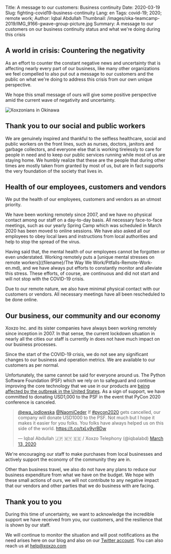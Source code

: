 Title: A message to our customers: Business continuity
Date: 2020-03-19
Slug: fighting-covid19-business-continuity
Lang: en
Tags: covid-19; 2020; remote work;
Author: Iqbal Abdullah 
Thumbnail: /images/oka-teamcamp-2019/IMG_9166-gwave-group-picture.jpg
Summary: A message to our customers on our business continuity status and what we're doing during this crisis

## A world in crisis: Countering the negativity

As an effort to counter the constant negative news and uncertainty that is
affecting nearly every part of our business, like many other organizations we
feel compelled to also put out a message to our customers and the public on what
we're doing to address this crisis from our own unique perspective. 

We hope this small message of ours will give some positive perspective amid the current
wave of negativity and uncertainty.

![Xoxzonians in Okinawa](/images/oka-teamcamp-2019/IMG_9071-syuri-jo.jpg)

## Thank you to our social and public workers

We are genuinely inspired and thankful to the selfless healthcare, social and public workers
on the front lines, such as nurses, doctors, janitors and garbage collectors, and everyone else 
that is working tirelessly to care for people in need and to keep our public services running
while most of us are staying home. 
We humbly realize that these are the people that during other times are mostly taken from granted
by most of us, but are in fact supports the very foundation of the society that lives in.

## Health of our employees, customers and vendors

We put the health of our employees, customers and vendors as an utmost priority.

We have been working remotely since 2007, and we have no physical contact among
our staff on a day-to-day basis. All necessary face-to-face meetings, such as our yearly
Spring Camp which was scheduled in March 2020 has been moved to online sessions.
We have also asked all our employees to obey local laws and instructions from local authorities
and help to stop the spread of the virus.

Having said that, the mental health of our employees cannot be forgotten or even
understated. Working remotely puts a [unique mental stresses on remote workers]({filename}/The Way We Work/Pitfalls-Remote-Work-en.md),
and we have always put efforts to constantly monitor and alleviate this stress.
These efforts, of course, are continuous and did not start and will not stop with the COVID-19 crisis.

Due to our remote nature, we also have minimal physical contact with our
customers or vendors. All necessary meetings have all been rescheduled to be
done online.

## Our business, our community and our economy

Xoxzo Inc. and its sister companies have always been working remotely since
inception in 2007. In that sense, the current lockdown situation in nearly all the
cities our staff is currently in does not have much impact on our business
processes.

Since the start of the COVID-19 crisis, we do not see any significant changes to
our business and operation metrics. We are available to our customers as per
normal.

Unfortunately, the same cannot be said for everyone around us. The Python
Software Foundation (PSF) which we rely on to safeguard and continue improving
the core technology that we use in our products are [being affected by the
outbreak in the United States](https://pycon.blogspot.com/2020/03/march-12-update-on-covid-19.html).
As a sign of support, we have committed to donating USD1,000 to the PSF in the
event that PyCon 2020 conference is canceled.

<blockquote class="twitter-tweet"><p lang="en" dir="ltr"><a href="https://twitter.com/ewa_jodlowska?ref_src=twsrc%5Etfw">@ewa_jodlowska</a> <a href="https://twitter.com/NaomiCeder?ref_src=twsrc%5Etfw">@NaomiCeder</a> If <a href="https://twitter.com/hashtag/pycon2020?src=hash&amp;ref_src=twsrc%5Etfw">#pycon2020</a> gets cancelled, our company will donate USD1000 to the PSF. Not much but I hope it makes it easier for you folks. You folks have always helped us on this side of the world. <a href="https://t.co/txLy9yrBDw">https://t.co/txLy9yrBDw</a></p>&mdash; Iqbal Abdullah 🇯🇵 🇲🇾 🇪🇪 / Xoxzo Telephony (@iqbalabd) <a href="https://twitter.com/iqbalabd/status/1238477812077441024?ref_src=twsrc%5Etfw">March 13, 2020</a></blockquote> <script async src="https://platform.twitter.com/widgets.js" charset="utf-8"></script>

We're encouraging our staff to make purchases from local businesses and actively
support the economy of the community they are in.

Other than business travel, we also do not have any plans to reduce our business
expenditure from what we have on the budget. We hope with these small actions of ours,
we will not contribute to any negative impact that our vendors and other parties
that we do business with are facing.

## Thank you to you

During this time of uncertainty, we want to acknowledge the incredible support we have received from you, our customers,
and the resilience that is shown by our staff.

We will continue to monitor the situation and will post notifications as the
need arises here on our blog and also on our [Twitter account](https://twitter.com/xoxzocom). You can also reach
us at [help@xoxzo.com](mailto:help@xoxzo.com)
